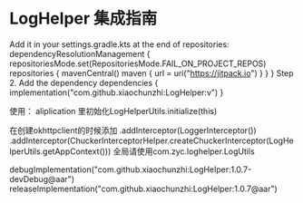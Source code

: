 # LogHelper 集成指南

Add it in your settings.gradle.kts at the end of repositories:
dependencyResolutionManagement {
    repositoriesMode.set(RepositoriesMode.FAIL_ON_PROJECT_REPOS)
        repositories {
             mavenCentral()
             maven { url = uri("https://jitpack.io") }
        }
}
Step 2. Add the dependency
    dependencies {
        implementation("com.github.xiaochunzhi:LogHelper:v")
    }

使用：
aliplication 里初始化LogHelperUtils.initialize(this)

在创建okhttpclient的时候添加
.addInterceptor(LoggerInterceptor())
.addInterceptor(ChuckerInterceptorHelper.createChuckerInterceptor(LogHelperUtils.getAppContext()))
全局请使用com.zyc.loghelper.LogUtils

debugImplementation("com.github.xiaochunzhi:LogHelper:1.0.7-devDebug@aar")
releaseImplementation("com.github.xiaochunzhi:LogHelper:1.0.7@aar")